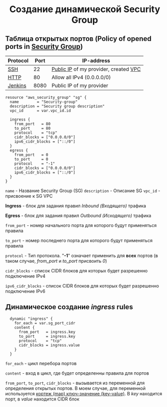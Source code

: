 # <div align="center">Создание динамической Security Group</div>

## Таблица открытых портов (Policy of opened ports in [Security Group](https://registry.terraform.io/providers/hashicorp/aws/latest/docs/resources/security_group "Security Group"))

| Protocol                                                                                                                                                                                                                                                  | Port | IP-address                                                                                                                                                                                                      |
| --------------------------------------------------------------------------------------------------------------------------------------------------------------------------------------------------------------------------------------------------------- | ---- | --------------------------------------------------------------------------------------------------------------------------------------------------------------------------------------------------------------- |
| [SSH](https://datatracker.ietf.org/doc/html/rfc4253 "SSH")                                                                                                                                                                                                | 22   | [Public IP](https://2ip.ru/ "Public IP") of my provider, created [VPC](https://github.com/OlesYudin/Terraform/blob/main/Lesson_6-TFvars/dev.auto.tfvars#:~:text=cidr_vpc%20%3D%20%22-,172.41.0.0/16,-%22 "VPC") |
| [HTTP](https://datatracker.ietf.org/doc/html/rfc2616 "HTTP")                                                                                                                                                                                              | 80   | Allow all IPv4 (0.0.0.0/0)                                                                                                                                                                                      |
| [Jenkins](https://www.jenkins.io/doc/book/installing/initial-settings/#:~:text=Runs%20Jenkins%20listener%20on%20port,The%20default%20is%20port%208080.&text=This%20option%20does%20not%20impact,specified%20in%20the%20global%20configuration. "Jenkins") | 8080 | Public IP of my provider                                                                                                                                                                                        |

```
resource "aws_security_group" "sg" {
  name        = "Security-group"
  description = "Security group description"
  vpc_id      = var.vpc_id.id

  ingress {
    from_port   = 80
    to_port     = 80
    protocol    = "tcp"
    cidr_blocks = ["0.0.0.0/0"]
    ipv6_cidr_blocks = ["::/0"]
  }
  egress {
    from_port   = 0
    to_port     = 0
    protocol    = "-1"
    cidr_blocks = ["0.0.0.0/0"]
    ipv6_cidr_blocks = ["::/0"]
  }
}
```

`name` - Название Security Group (SG)
`description` - Описание SG
`vpc_id` - присвоение к SG VPC

**Ingress** - блок для задания правил _Inbound (Входящего)_ трафика

**Egress** - блок для задания правил _Outbound (Исходящего)_ трафика

`from_port` - номер начального порта для которого будут применяться правила

`to_port` - номер последнего порта для которого будут применяться правила

`protocol` - Тип протокола. "**-1**" означает применить для **всех** портов (в таком случае, _from_port_ и _to_port_ присвоить _0_)

`cidr_blocks` - список CIDR блоков для которых будет разрешенно подключение IPv4

`ipv6_cidr_blocks` - список CIDR блоков для которых будет разрешенно подключение IPv6

## Динамическое создание _ingress_ rules

```
  dynamic "ingress" {
    for_each = var.sg_port_cidr
    content {
      from_port   = ingress.key
      to_port     = ingress.key
      protocol    = "tcp"
      cidr_blocks = ingress.value
    }
  }
```

`for_each` - цикл перебора портов

`content` - вход в цикл, где будет определенны правила для портов

`from_port`, `to_port`, `cidr_blocks` - вызывается из переменной для определения открытых портов. В моем случае, для переменной используется [кортеж (map) ключ-значение (key-value)](https://github.com/OlesYudin/Terraform/blob/main/Lesson_6-TFvars/dev.auto.tfvars#:~:text=sg_port_cidr%20%3D%20%7B,%7D "кортеж (map) ключ-значение (key-value)"). В _key_ находится порт, в _value_ находится CIDR блок
